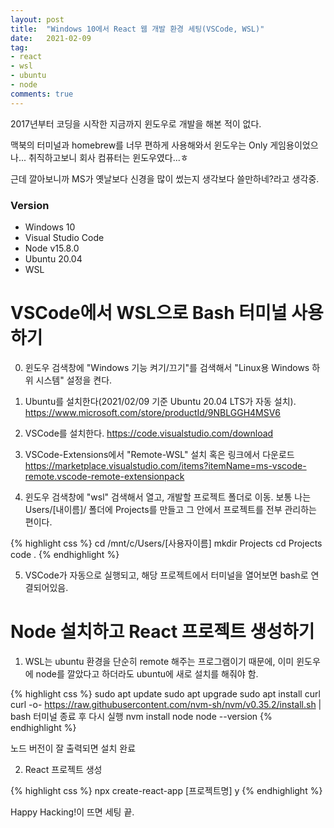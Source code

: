 ```yaml
---
layout: post
title:  "Windows 10에서 React 웹 개발 환경 세팅(VSCode, WSL)"
date:   2021-02-09
tag:
- react
- wsl
- ubuntu
- node
comments: true
---
```


2017년부터 코딩을 시작한 지금까지 윈도우로 개발을 해본 적이 없다.

맥북의 터미널과 homebrew를 너무 편하게 사용해와서 윈도우는 Only 게임용이었으나... 취직하고보니 회사 컴퓨터는 윈도우였다...ㅎ

근데 깔아보니까 MS가 옛날보다 신경을 많이 썼는지 생각보다 쓸만하네?라고 생각중.

### Version

  - Windows 10
  - Visual Studio Code
  - Node v15.8.0
  - Ubuntu 20.04
  - WSL

# VSCode에서 WSL으로 Bash 터미널 사용하기

0. 윈도우 검색창에 "Windows 기능 켜기/끄기"를 검색해서 "Linux용 Windows 하위 시스템" 설정을 켠다.

1. Ubuntu를 설치한다(2021/02/09 기준 Ubuntu 20.04 LTS가 자동 설치). https://www.microsoft.com/store/productId/9NBLGGH4MSV6

2. VSCode를 설치한다. https://code.visualstudio.com/download

3. VSCode-Extensions에서 "Remote-WSL" 설치 혹은 링크에서 다운로드 https://marketplace.visualstudio.com/items?itemName=ms-vscode-remote.vscode-remote-extensionpack

4. 윈도우 검색창에 "wsl" 검색해서 열고, 개발할 프로젝트 폴더로 이동. 보통 나는 Users/[내이름]/ 폴더에 Projects를 만들고 그 안에서 프로젝트를 전부 관리하는 편이다.

{% highlight css %}
cd /mnt/c/Users/[사용자이름]
mkdir Projects
cd Projects
code .
{% endhighlight %}

5. VSCode가 자동으로 실행되고, 해당 프로젝트에서 터미널을 열어보면 bash로 연결되어있음.

# Node 설치하고 React 프로젝트 생성하기

1. WSL는 ubuntu 환경을 단순히 remote 해주는 프로그램이기 때문에, 이미 윈도우에 node를 깔았다고 하더라도 ubuntu에 새로 설치를 해줘야 함.

{% highlight css %}
sudo apt update
sudo apt upgrade
sudo apt install curl
curl -o- https://raw.githubusercontent.com/nvm-sh/nvm/v0.35.2/install.sh | bash
터미널 종료 후 다시 실행
nvm install node
node --version
{% endhighlight %}

노드 버전이 잘 출력되면 설치 완료

2. React 프로젝트 생성

{% highlight css %}
npx create-react-app [프로젝트명]
y
{% endhighlight %}


Happy Hacking!이 뜨면 세팅 끝.




